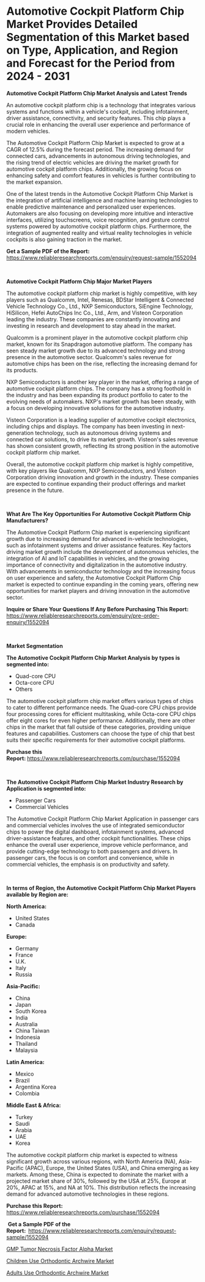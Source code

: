 <p><h1>Automotive Cockpit Platform Chip Market Provides Detailed Segmentation of this Market based on Type, Application, and Region and Forecast for the Period from 2024 - 2031</h1></p><p><strong>Automotive Cockpit Platform Chip Market Analysis and Latest Trends</strong></p>
<p><p>An automotive cockpit platform chip is a technology that integrates various systems and functions within a vehicle's cockpit, including infotainment, driver assistance, connectivity, and security features. This chip plays a crucial role in enhancing the overall user experience and performance of modern vehicles.</p><p>The Automotive Cockpit Platform Chip Market is expected to grow at a CAGR of 12.5% during the forecast period. The increasing demand for connected cars, advancements in autonomous driving technologies, and the rising trend of electric vehicles are driving the market growth for automotive cockpit platform chips. Additionally, the growing focus on enhancing safety and comfort features in vehicles is further contributing to the market expansion.</p><p>One of the latest trends in the Automotive Cockpit Platform Chip Market is the integration of artificial intelligence and machine learning technologies to enable predictive maintenance and personalized user experiences. Automakers are also focusing on developing more intuitive and interactive interfaces, utilizing touchscreens, voice recognition, and gesture control systems powered by automotive cockpit platform chips. Furthermore, the integration of augmented reality and virtual reality technologies in vehicle cockpits is also gaining traction in the market.</p></p>
<p><strong>Get a Sample PDF of the Report:&nbsp;</strong> <a href="https://www.reliableresearchreports.com/enquiry/request-sample/1552094">https://www.reliableresearchreports.com/enquiry/request-sample/1552094</a></p>
<p>&nbsp;</p>
<p><strong>Automotive Cockpit Platform Chip Major Market Players</strong></p>
<p><p>The automotive cockpit platform chip market is highly competitive, with key players such as Qualcomm, Intel, Renesas, BDStar Intelligent & Connected Vehicle Technology Co., Ltd., NXP Semiconductors, SiEngine Technology, HiSilicon, Hefei AutoChips Inc Co., Ltd., Arm, and Visteon Corporation leading the industry. These companies are constantly innovating and investing in research and development to stay ahead in the market.</p><p>Qualcomm is a prominent player in the automotive cockpit platform chip market, known for its Snapdragon automotive platform. The company has seen steady market growth due to its advanced technology and strong presence in the automotive sector. Qualcomm's sales revenue for automotive chips has been on the rise, reflecting the increasing demand for its products.</p><p>NXP Semiconductors is another key player in the market, offering a range of automotive cockpit platform chips. The company has a strong foothold in the industry and has been expanding its product portfolio to cater to the evolving needs of automakers. NXP's market growth has been steady, with a focus on developing innovative solutions for the automotive industry.</p><p>Visteon Corporation is a leading supplier of automotive cockpit electronics, including chips and displays. The company has been investing in next-generation technology, such as autonomous driving systems and connected car solutions, to drive its market growth. Visteon's sales revenue has shown consistent growth, reflecting its strong position in the automotive cockpit platform chip market.</p><p>Overall, the automotive cockpit platform chip market is highly competitive, with key players like Qualcomm, NXP Semiconductors, and Visteon Corporation driving innovation and growth in the industry. These companies are expected to continue expanding their product offerings and market presence in the future.</p></p>
<p>&nbsp;</p>
<p><strong>What Are The Key Opportunities For Automotive Cockpit Platform Chip Manufacturers?</strong></p>
<p><p>The Automotive Cockpit Platform Chip market is experiencing significant growth due to increasing demand for advanced in-vehicle technologies, such as infotainment systems and driver assistance features. Key factors driving market growth include the development of autonomous vehicles, the integration of AI and IoT capabilities in vehicles, and the growing importance of connectivity and digitalization in the automotive industry. With advancements in semiconductor technology and the increasing focus on user experience and safety, the Automotive Cockpit Platform Chip market is expected to continue expanding in the coming years, offering new opportunities for market players and driving innovation in the automotive sector.</p></p>
<p><strong>Inquire or Share Your Questions If Any Before Purchasing This Report:</strong> <a href="https://www.reliableresearchreports.com/enquiry/pre-order-enquiry/1552094">https://www.reliableresearchreports.com/enquiry/pre-order-enquiry/1552094</a></p>
<p>&nbsp;</p>
<p><strong>Market Segmentation</strong></p>
<p><strong>The Automotive Cockpit Platform Chip Market Analysis by types is segmented into:</strong></p>
<p><ul><li>Quad-core CPU</li><li>Octa-core CPU</li><li>Others</li></ul></p>
<p><p>The automotive cockpit platform chip market offers various types of chips to cater to different performance needs. The Quad-core CPU chips provide four processing cores for efficient multitasking, while Octa-core CPU chips offer eight cores for even higher performance. Additionally, there are other chips in the market that fall outside of these categories, providing unique features and capabilities. Customers can choose the type of chip that best suits their specific requirements for their automotive cockpit platforms.</p></p>
<p><strong>Purchase this Report:&nbsp;</strong><a href="https://www.reliableresearchreports.com/purchase/1552094">https://www.reliableresearchreports.com/purchase/1552094</a></p>
<p>&nbsp;</p>
<p><strong>The Automotive Cockpit Platform Chip Market Industry Research by Application is segmented into:</strong></p>
<p><ul><li>Passenger Cars</li><li>Commercial Vehicles</li></ul></p>
<p><p>The Automotive Cockpit Platform Chip Market Application in passenger cars and commercial vehicles involves the use of integrated semiconductor chips to power the digital dashboard, infotainment systems, advanced driver-assistance features, and other cockpit functionalities. These chips enhance the overall user experience, improve vehicle performance, and provide cutting-edge technology to both passengers and drivers. In passenger cars, the focus is on comfort and convenience, while in commercial vehicles, the emphasis is on productivity and safety.</p></p>
<p>&nbsp;</p>
<p><strong>In terms of Region, the Automotive Cockpit Platform Chip Market Players available by Region are:</strong></p>
<p>
    <p> <strong> North America: </strong>
        <ul>
            <li>United States</li>
            <li>Canada</li>
        </ul>
        </p> 
    <p> <strong> Europe: </strong>
        <ul>
            <li>Germany</li>
            <li>France</li>
            <li>U.K.</li>
            <li>Italy</li>
            <li>Russia</li>
        </ul>
        </p> 
    <p> <strong> Asia-Pacific: </strong>
        <ul>
            <li>China</li>
            <li>Japan</li>
            <li>South Korea</li>
            <li>India</li>
            <li>Australia</li>
            <li>China Taiwan</li>
            <li>Indonesia</li>
            <li>Thailand</li>
            <li>Malaysia</li>
        </ul>
        </p> 
    <p> <strong> Latin America: </strong>
        <ul>
            <li>Mexico</li>
            <li>Brazil</li>
            <li>Argentina Korea</li>
            <li>Colombia</li>
        </ul>
        </p> 
    <p> <strong> Middle East & Africa: </strong>
        <ul>
            <li>Turkey</li>
            <li>Saudi</li>
            <li>Arabia</li>
            <li>UAE</li>
            <li>Korea</li>
        </ul>
    </p>
    </p>
<p><p>The automotive cockpit platform chip market is expected to witness significant growth across various regions, with North America (NA), Asia-Pacific (APAC), Europe, the United States (USA), and China emerging as key markets. Among these, China is expected to dominate the market with a projected market share of 30%, followed by the USA at 25%, Europe at 20%, APAC at 15%, and NA at 10%. This distribution reflects the increasing demand for advanced automotive technologies in these regions.</p></p>
<p><strong>Purchase this Report: </strong><a href="https://www.reliableresearchreports.com/purchase/1552094">https://www.reliableresearchreports.com/purchase/1552094</a></p>
<p>&nbsp;<strong>Get a Sample PDF of the Report:&nbsp;&nbsp;</strong><a href="https://www.reliableresearchreports.com/enquiry/request-sample/1552094">https://www.reliableresearchreports.com/enquiry/request-sample/1552094</a></p>
<p><strong></strong></p>
<p><p><a href="https://view.publitas.com/reportprime-1/gmp-tumor-necrosis-factor-alpha-market-size-and-examines-its-market-scope-with-a-primary-focus-on-growth-opportunities-and-forecasted-trends-spanning-from-2023-to-2030/">GMP Tumor Necrosis Factor Alpha Market</a></p><p><a href="https://view.publitas.com/reportprime-1/children-use-orthodontic-archwire-market-size-growing-and-forecasted-for-period-from-2023-2030-and-provides-complete-market-analysis-of-this-market/">Children Use Orthodontic Archwire Market</a></p><p><a href="https://view.publitas.com/reportprime-1/adults-use-orthodontic-archwire-market-research-report-provides-thorough-industry-overview-which-offers-an-in-depth-analysis-of-product-trends-and-new-market-divisions/">Adults Use Orthodontic Archwire Market</a></p></p>